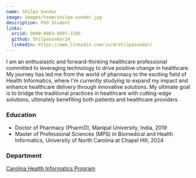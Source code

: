 ```yaml
---
name: Shilpa Sundar
image: images/team/shilpa-sundar.jpg
description: PhD Student
links:
  orcid: 0000-0003-4097-3395
  github: Shilpasundar14
  linkedin: https://www.linkedin.com/in/drshilpasundar/
---
```


I am an enthusiastic and forward-thinking healthcare professional committed to leveraging technology to drive positive change in healthcare. My journey has led me from the world of pharmacy to the exciting field of Health Informatics, where I'm currently studying to expand my impact and enhance healthcare delivery through innovative solutions. My ultimate goal is to bridge the traditional practices in healthcare with cutting-edge solutions, ultimately benefiting both patients and healthcare providers.

### Education

- Doctor of Pharmacy (PharmD), Manipal University, India, 2019
- Master of Professional Sciences (MPS) in Biomedical and Health Informatics, University of North Carolina at Chapel Hill, 2024

### Department

[Carolina Health Informatics Program](https://chip.unc.edu/)
